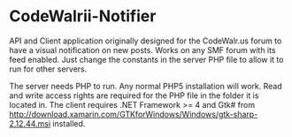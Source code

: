 # CodeWalrii-Notifier
API and Client application originally designed for the CodeWalr.us forum to have a visual notification on new posts.
Works on any SMF forum with its feed enabled.
Just change the constants in the server PHP file to allow it to run for other servers.


The server needs PHP to run. Any normal PHP5 installation will work. Read and write access rights are required for the PHP file in the folder it is located in.
The client requires .NET Framework >= 4 and Gtk# from http://download.xamarin.com/GTKforWindows/Windows/gtk-sharp-2.12.44.msi installed.
